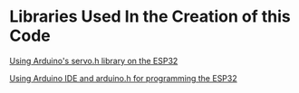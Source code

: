 # Libraries Used In the Creation of this Code

[Using Arduino's servo.h library on the ESP32](https://github.com/RoboticsBrno/ServoESP32)

[Using Arduino IDE and arduino.h for programming the ESP32](https://github.com/espressif/arduino-esp32)
